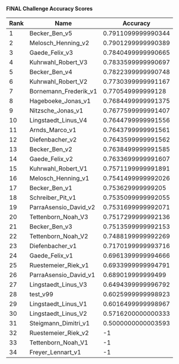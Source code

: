 **FINAL Challenge Accuracy Scores**



|Rank|Name|Accuracy|
|----|-----|---|
|1|Becker_Ben_v5|0.7911099999990344|
|2|Melosch_Henning_v2|0.7901299999990389|
|3|Gaede_Felix_v3|0.7840499999990665|
|4|Kuhrwahl_Robert_V3|0.7833599999990697|
|5|Becker_Ben_v4|0.7822399999990748|
|6|Kuhrwahl_Robert_V2|0.7730399999991167|
|7|Bornemann_Frederik_v1|0.770549999999128|
|8|Hageboeke_Jonas_v1|0.7684499999991375|
|9|Nitzsche_Jonas_v1|0.7677599999991407|
|10|Lingstaedt_Linus_V4|0.7644799999991556|
|11|Arnds_Marco_v1|0.7643799999991561|
|12|Diefenbacher_v2|0.7643599999991562|
|13|Becker_Ben_v2|0.7638499999991585|
|14|Gaede_Felix_v2|0.7633699999991607|
|15|Kuhrwahl_Robert_V1|0.7571199999991891|
|16|Melosch_Henning_v1|0.7541499999992026|
|17|Becker_Ben_v1|0.753629999999205|
|18|Schreiber_Pit_v1|0.7535099999992055|
|19|ParraAsensio_David_v2|0.7531699999992071|
|20|Tettenborn_Noah_V3|0.7517299999992136|
|21|Becker_Ben_v3|0.7513599999992153|
|22|Tettenborn_Noah_V2|0.7488199999992269|
|23|Diefenbacher_v1|0.7170199999993716|
|24|Gaede_Felix_v1|0.6961399999994666|
|25|Ruestemeier_Riek_v1|0.6933999999994791|
|26|ParraAsensio_David_v1|0.689019999999499|
|27|Lingstaedt_Linus_V3|0.6494399999996792|
|28|test_v99|0.6025999999998923|
|29|Lingstaedt_Linus_V1|0.6016499999998967|
|30|Lingstaedt_Linus_V2|0.5716200000000333|
|31|Steigmann_Dimitri_v1|0.5000000000003593|
|32|Ruestemeier_Riek_v2|-1|
|33|Tettenborn_Noah_V1|-1|
|34|Freyer_Lennart_v1|-1|
